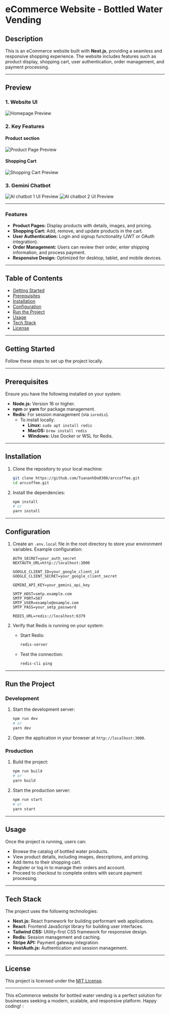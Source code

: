 # eCommerce Website - Bottled Water Vending

## Description

This is an eCommerce website built with **Next.js**, providing a seamless and responsive shopping experience. The website includes features such as product display, shopping cart, user authentication, order management, and payment processing.

---

## Preview

### 1. Website UI
![Homepage Preview](./public/images/home.png)

### 2. Key Features
#### Product section
![Product Page Preview](./public/images/product.png)

#### Shopping Cart
![Shopping Cart Preview](./public/images/cart.png)

### 3. Gemini Chatbot
![AI chatbot 1 UI Preview](./public/images/Ai1.png)
![AI chatbot 2 UI Preview](./public/images/Ai2.png)


---

### Features

- **Product Pages:** Display products with details, images, and pricing.
- **Shopping Cart:** Add, remove, and update products in the cart.
- **User Authentication:** Login and signup functionality (JWT or OAuth integration).
- **Order Management:** Users can review their order, enter shipping information, and process payment.
- **Responsive Design:** Optimized for desktop, tablet, and mobile devices.

---

## Table of Contents

- [Getting Started](#getting-started)
- [Prerequisites](#prerequisites)
- [Installation](#installation)
- [Configuration](#configuration)
- [Run the Project](#run-the-project)
- [Usage](#usage)
- [Tech Stack](#tech-stack)
- [License](#license)

---

## Getting Started

Follow these steps to set up the project locally.

---

## Prerequisites

Ensure you have the following installed on your system:

- **Node.js:** Version 16 or higher.
- **npm** or **yarn** for package management.
- **Redis:** For session management (via `ioredis`).
   - To install locally:
     - **Linux:** `sudo apt install redis`
     - **MacOS:** `brew install redis`
     - **Windows:** Use Docker or WSL for Redis.

---

## Installation

1. Clone the repository to your local machine:

   ```bash
   git clone https://github.com/TuananhDo0308/arccoffee.git
   cd arccoffee.git
   ```

2. Install the dependencies:

   ```bash
   npm install
   # or
   yarn install
   ```

---

## Configuration

1. Create an `.env.local` file in the root directory to store your environment variables. Example configuration:

   ```env
   AUTH_SECRET=your_auth_secret
   NEXTAUTH_URL=http://localhost:3000

   GOOGLE_CLIENT_ID=your_google_client_id
   GOOGLE_CLIENT_SECRET=your_google_client_secret

   GEMINI_API_KEY=your_gemini_api_key

   SMTP_HOST=smtp.example.com
   SMTP_PORT=587
   SMTP_USER=example@example.com
   SMTP_PASS=your_smtp_password

   REDIS_URL=redis://localhost:6379
   ```

2. Verify that Redis is running on your system:

   - Start Redis:
     ```bash
     redis-server
     ```
   - Test the connection:
     ```bash
     redis-cli ping
     ```

---

## Run the Project

### Development

1. Start the development server:
   ```bash
   npm run dev
   # or
   yarn dev
   ```

2. Open the application in your browser at `http://localhost:3000`.

### Production

1. Build the project:
   ```bash
   npm run build
   # or
   yarn build
   ```

2. Start the production server:
   ```bash
   npm run start
   # or
   yarn start
   ```

---

## Usage

Once the project is running, users can:

- Browse the catalog of bottled water products.
- View product details, including images, descriptions, and pricing.
- Add items to their shopping cart.
- Register or log in to manage their orders and account.
- Proceed to checkout to complete orders with secure payment processing.

---

## Tech Stack

The project uses the following technologies:

- **Next.js:** React framework for building performant web applications.
- **React:** Frontend JavaScript library for building user interfaces.
- **Tailwind CSS:** Utility-first CSS framework for responsive design.
- **Redis:** Session management and caching.
- **Stripe API:** Payment gateway integration.
- **NextAuth.js:** Authentication and session management.

---

## License

This project is licensed under the [MIT License](LICENSE).

---

This eCommerce website for bottled water vending is a perfect solution for businesses seeking a modern, scalable, and responsive platform. Happy coding! 💧
